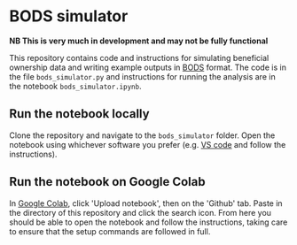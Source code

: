 # BODS simulator

**NB This is very much in development and may not be fully functional**

This repository contains code and instructions for simulating beneficial ownership data and writing example outputs in [BODS](https://standard.openownership.org/en/0.2.0/) format. The code is in the file `bods_simulator.py` and instructions for running the analysis are in the notebook `bods_simulator.ipynb`.

## Run the notebook locally

Clone the repository and navigate to the `bods_simulator` folder. Open the notebook using whichever software you prefer (e.g. [VS code](https://code.visualstudio.com/) and follow the instructions).

## Run the notebook on Google Colab

In [Google Colab](https://colab.research.google.com/), click 'Upload notebook', then on the 'Github' tab. Paste in the directory of this repository and click the search icon. From here you should be able to open the notebook and follow the instructions, taking care to ensure that the setup commands are followed in full.